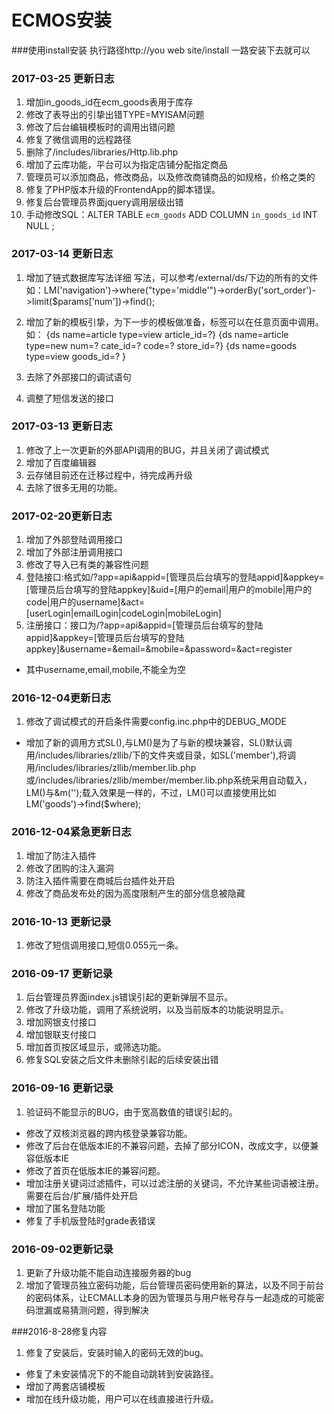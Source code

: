 # ECMOS安装
###使用install安装
执行路径http://you web site/install
一路安装下去就可以


### 2017-03-25 更新日志
1. 增加in_goods_id在ecm_goods表用于库存
2. 修改了表导出的引挚出错TYPE=MYISAM问题 
3. 修改了后台编辑模板时的调用出错问题 
4. 修复了微信调用的远程路径
5. 删除了/includes/libraries/Http.lib.php
6. 增加了云库功能，平台可以为指定店铺分配指定商品
7. 管理员可以添加商品，修改商品，以及修改商铺商品的如规格，价格之类的
8. 修复了PHP版本升级的FrontendApp的脚本错误。
9. 修复后台管理员界面jquery调用层级出错
10. 手动修改SQL：ALTER TABLE `ecm_goods` ADD COLUMN `in_goods_id` INT NULL ; 


### 2017-03-14 更新日志
1. 增加了链式数据库写法详细 写法，可以参考/external/ds/下边的所有的文件
如：LM('navigation')->where("type='middle'")->orderBy('sort_order')->limit($params['num'])->find();

2. 增加了新的模板引挚，为下一步的模板做准备，标签可以在任意页面中调用。
如：
{ds name=article type=view article_id=?}
{ds name=article type=new num=? cate_id=? code=? store_id=?}
{ds name=goods type=view goods_id=? }
3. 去除了外部接口的调试语句
4. 调整了短信发送的接口

### 2017-03-13 更新日志
1. 修改了上一次更新的外部API调用的BUG，并且关闭了调试模式
2. 增加了百度编辑器
3. 云存储目前还在迁移过程中，待完成再升级
4. 去除了很多无用的功能。

### 2017-02-20更新日志
1. 增加了外部登陆调用接口
2. 增加了外部注册调用接口
3. 修改了导入已有类的兼容性问题
4. 登陆接口:格式如/?app=api&appid=[管理员后台填写的登陆appid]&appkey=[管理员后台填写的登陆appkey]&uid=[用户的email|用户的mobile|用户的code|用户的username]&act=[userLogin|emailLogin|codeLogin|mobileLogin]
5. 注册接口：接口为/?app=api&appid=[管理员后台填写的登陆appid]&appkey=[管理员后台填写的登陆appkey]&username=&email=&mobile=&password=&act=register
 * 其中username,email,mobile,不能全为空

### 2016-12-04更新日志
1. 修改了调试模式的开启条件需要config.inc.php中的DEBUG_MODE
- 增加了新的调用方式SL(),与LM()是为了与新的模块兼容，SL()默认调用/includes/libraries/zllib/下的文件夹或目录，如SL('member'),将调用/includes/libraries/zllib/member.lib.php或/includes/libraries/zllib/member/member.lib.php系统采用自动载入，LM()与&m('');载入效果是一样的，不过，LM()可以直接使用比如LM('goods')->find($where);


### 2016-12-04紧急更新日志
1. 增加了防注入插件
2. 修改了团购的注入漏洞
3. 防注入插件需要在商城后台插件处开启
4. 修改了商品发布处的因为高度限制产生的部分信息被隐藏

### 2016-10-13 更新记录
1. 修改了短信调用接口,短信0.055元一条。


### 2016-09-17 更新记录
1. 后台管理员界面index.js错误引起的更新弹层不显示。
2. 修改了升级功能，调用了系统说明，以及当前版本的功能说明显示。
3. 增加网银支付接口
4. 增加银联支付接口
5. 增加首页按区域显示，或筛选功能。
6. 修复SQL安装之后文件未删除引起的后续安装出错

### 2016-09-16 更新记录
1. 验证码不能显示的BUG，由于宽高数值的错误引起的。
- 修改了双核浏览器的跨内核登录兼容功能。
- 修改了后台在低版本IE的不兼容问题，去掉了部分ICON，改成文字，以便兼容低版本IE
- 修改了首页在低版本IE的兼容问题。
- 增加注册关键词过滤插件，可以过滤注册的关键词，不允许某些词语被注册。需要在后台/扩展/插件处开启
- 增加了匿名登陆功能
- 修复了手机版登陆时grade表错误


### 2016-09-02更新记录
1. 更新了升级功能不能自动连接服务器的bug
2. 增加了管理员独立密码功能，后台管理员密码使用新的算法，以及不同于前台的密码体系，让ECMALL本身的因为管理员与用户帐号存与一起造成的可能密码泄漏或易猜测问题，得到解决

###2016-8-28修复内容
1. 修复了安装后，安装时输入的密码无效的bug。
- 修复了未安装情况下的不能自动跳转到安装路径。
- 增加了两套店铺模板
- 增加在线升级功能，用户可以在线直接进行升级。
